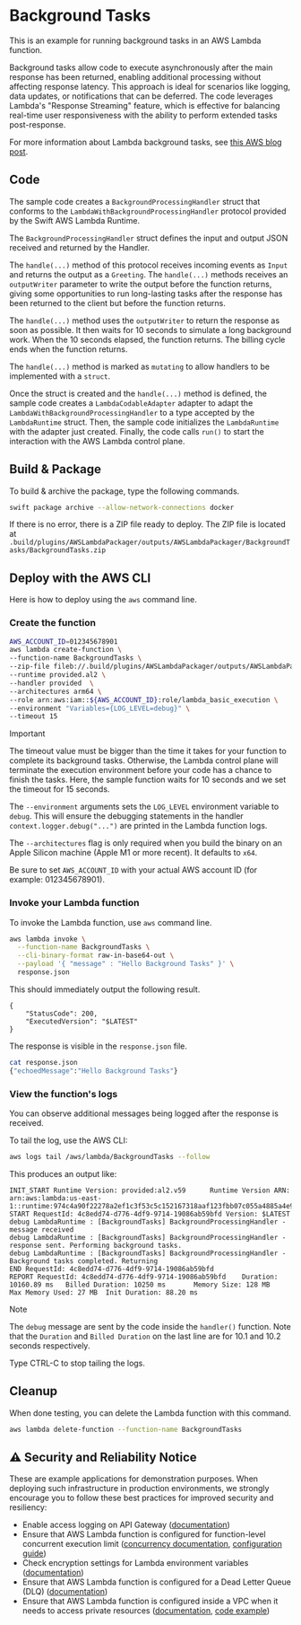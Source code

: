 # Background Tasks 

This is an example for running background tasks in an AWS Lambda function.

Background tasks allow code to execute asynchronously after the main response has been returned, enabling additional processing without affecting response latency. This approach is ideal for scenarios like logging, data updates, or notifications that can be deferred. The code leverages Lambda's "Response Streaming" feature, which is effective for balancing real-time user responsiveness with the ability to perform extended tasks post-response. 

For more information about Lambda background tasks, see [this AWS blog post](https://aws.amazon.com/blogs/compute/running-code-after-returning-a-response-from-an-aws-lambda-function/).

## Code 

The sample code creates a `BackgroundProcessingHandler` struct that conforms to the `LambdaWithBackgroundProcessingHandler` protocol provided by the Swift AWS Lambda Runtime.

The `BackgroundProcessingHandler` struct defines the input and output JSON received and returned by the Handler.

The `handle(...)` method of this protocol receives incoming events as `Input` and returns the output as a `Greeting`. The `handle(...)` methods receives an `outputWriter` parameter to write the output before the function returns, giving some opportunities to run long-lasting tasks after the response has been returned to the client but before the function returns.

The `handle(...)` method uses the `outputWriter` to return the response as soon as possible. It then waits for 10 seconds to simulate a long background work.  When the 10 seconds elapsed, the function returns. The billing cycle ends when the function returns.

The `handle(...)` method is marked as `mutating` to allow handlers to be implemented with a `struct`.

Once the struct is created and the `handle(...)` method is defined, the sample code creates a `LambdaCodableAdapter` adapter to adapt the `LambdaWithBackgroundProcessingHandler` to a type accepted by the `LambdaRuntime` struct. Then, the sample code initializes the `LambdaRuntime` with the adapter just created.  Finally, the code calls `run()` to start the interaction with the AWS Lambda control plane.

## Build & Package 

To build & archive the package, type the following commands.

```bash
swift package archive --allow-network-connections docker
```

If there is no error, there is a ZIP file ready to deploy. 
The ZIP file is located at `.build/plugins/AWSLambdaPackager/outputs/AWSLambdaPackager/BackgroundTasks/BackgroundTasks.zip`

## Deploy with the AWS CLI

Here is how to deploy using the `aws` command line.

### Create the function

```bash
AWS_ACCOUNT_ID=012345678901
aws lambda create-function \
--function-name BackgroundTasks \
--zip-file fileb://.build/plugins/AWSLambdaPackager/outputs/AWSLambdaPackager/BackgroundTasks/BackgroundTasks.zip \
--runtime provided.al2 \
--handler provided  \
--architectures arm64 \
--role arn:aws:iam::${AWS_ACCOUNT_ID}:role/lambda_basic_execution \
--environment "Variables={LOG_LEVEL=debug}" \
--timeout 15
```

> [!IMPORTANT] 
> The timeout value must be bigger than the time it takes for your function to complete its background tasks. Otherwise, the Lambda control plane will terminate the execution environment before your code has a chance to finish the tasks. Here, the sample function waits for 10 seconds and we set the timeout for 15 seconds.

The `--environment` arguments sets the `LOG_LEVEL` environment variable to `debug`. This will ensure the debugging statements in the handler `context.logger.debug("...")` are printed in the Lambda function logs.

The `--architectures` flag is only required when you build the binary on an Apple Silicon machine (Apple M1 or more recent). It defaults to `x64`.

Be sure to set `AWS_ACCOUNT_ID` with your actual AWS account ID (for example: 012345678901).

### Invoke your Lambda function

To invoke the Lambda function, use `aws` command line.
```bash
aws lambda invoke \
  --function-name BackgroundTasks \
  --cli-binary-format raw-in-base64-out \
  --payload '{ "message" : "Hello Background Tasks" }' \
  response.json
```

This should immediately output the following result.

```
{
    "StatusCode": 200,
    "ExecutedVersion": "$LATEST"
}
```

The response is visible in the `response.json` file.

```bash
cat response.json 
{"echoedMessage":"Hello Background Tasks"}
```

### View the function's logs 

You can observe additional messages being logged after the response is received.

To tail the log, use the AWS CLI:
```bash
aws logs tail /aws/lambda/BackgroundTasks --follow
```

This produces an output like:
```text
INIT_START Runtime Version: provided:al2.v59      Runtime Version ARN: arn:aws:lambda:us-east-1::runtime:974c4a90f22278a2ef1c3f53c5c152167318aaf123fbb07c055a4885a4e97e52
START RequestId: 4c8edd74-d776-4df9-9714-19086ab59bfd Version: $LATEST
debug LambdaRuntime : [BackgroundTasks] BackgroundProcessingHandler - message received
debug LambdaRuntime : [BackgroundTasks] BackgroundProcessingHandler - response sent. Performing background tasks.
debug LambdaRuntime : [BackgroundTasks] BackgroundProcessingHandler - Background tasks completed. Returning
END RequestId: 4c8edd74-d776-4df9-9714-19086ab59bfd
REPORT RequestId: 4c8edd74-d776-4df9-9714-19086ab59bfd    Duration: 10160.89 ms   Billed Duration: 10250 ms       Memory Size: 128 MB     Max Memory Used: 27 MB  Init Duration: 88.20 ms
```
> [!NOTE] 
> The `debug` message are sent by the code inside the `handler()` function. Note that the `Duration` and `Billed Duration` on the last line are for 10.1 and 10.2 seconds respectively.

Type CTRL-C to stop tailing the logs.

## Cleanup

When done testing, you can delete the Lambda function with this command.

```bash
aws lambda delete-function --function-name BackgroundTasks
```

## ⚠️ Security and Reliability Notice

These are example applications for demonstration purposes. When deploying such infrastructure in production environments, we strongly encourage you to follow these best practices for improved security and resiliency:

- Enable access logging on API Gateway ([documentation](https://docs.aws.amazon.com/apigateway/latest/developerguide/set-up-logging.html))
- Ensure that AWS Lambda function is configured for function-level concurrent execution limit ([concurrency documentation](https://docs.aws.amazon.com/lambda/latest/dg/lambda-concurrency.html), [configuration guide](https://docs.aws.amazon.com/lambda/latest/dg/configuration-concurrency.html))
- Check encryption settings for Lambda environment variables ([documentation](https://docs.aws.amazon.com/lambda/latest/dg/configuration-envvars-encryption.html))
- Ensure that AWS Lambda function is configured for a Dead Letter Queue (DLQ) ([documentation](https://docs.aws.amazon.com/lambda/latest/dg/invocation-async-retain-records.html#invocation-dlq))
- Ensure that AWS Lambda function is configured inside a VPC when it needs to access private resources ([documentation](https://docs.aws.amazon.com/lambda/latest/dg/configuration-vpc.html), [code example](https://github.com/swift-server/swift-aws-lambda-runtime/tree/main/Examples/ServiceLifecycle%2BPostgres))